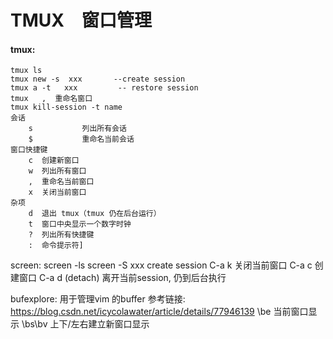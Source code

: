 # TMUX　窗口管理
#### tmux:
    tmux ls 
	tmux new -s  xxx       --create session
    tmux a -t   xxx         -- restore session
	tmux   ,  重命名窗口
	tmux kill-session -t name
	会话
		s           列出所有会话
		$           重命名当前会话
	窗口快捷键
		c  创建新窗口
		w  列出所有窗口
		,  重命名当前窗口	
		x  关闭当前窗口
	杂项
		d  退出 tmux（tmux 仍在后台运行）
		t  窗口中央显示一个数字时钟
		?  列出所有快捷键
		:  命令提示符]
screen:
    screen -ls
    screen -S  xxx   create session
	C-a  k  关闭当前窗口
	C-a c  创建窗口 
	C-a d  (detach)  离开当前session, 仍到后台执行
	
bufexplore:
		用于管理vim 的buffer
		参考链接:		https://blog.csdn.net/icycolawater/article/details/77946139
		\be 当前窗口显示
		\bs\bv 上下/左右建立新窗口显示
